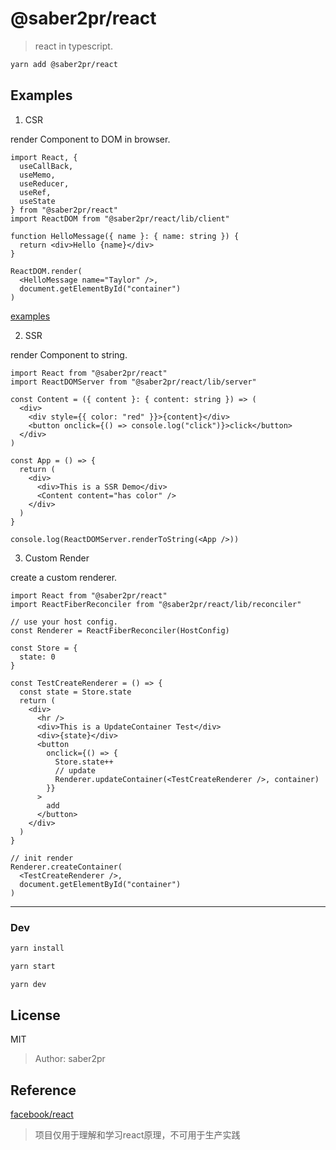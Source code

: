 # @saber2pr/react

> react in typescript. 

```bash
yarn add @saber2pr/react
```

## Examples

1. CSR

render Component to DOM in browser.

```tsx
import React, {
  useCallBack,
  useMemo,
  useReducer,
  useRef,
  useState
} from "@saber2pr/react"
import ReactDOM from "@saber2pr/react/lib/client"

function HelloMessage({ name }: { name: string }) {
  return <div>Hello {name}</div>
}

ReactDOM.render(
  <HelloMessage name="Taylor" />,
  document.getElementById("container")
)
```

[examples](https://saber2pr.top/react/)

2. SSR

render Component to string.

```tsx
import React from "@saber2pr/react"
import ReactDOMServer from "@saber2pr/react/lib/server"

const Content = ({ content }: { content: string }) => (
  <div>
    <div style={{ color: "red" }}>{content}</div>
    <button onclick={() => console.log("click")}>click</button>
  </div>
)

const App = () => {
  return (
    <div>
      <div>This is a SSR Demo</div>
      <Content content="has color" />
    </div>
  )
}

console.log(ReactDOMServer.renderToString(<App />))
```

3. Custom Render

create a custom renderer.

```tsx
import React from "@saber2pr/react"
import ReactFiberReconciler from "@saber2pr/react/lib/reconciler"

// use your host config.
const Renderer = ReactFiberReconciler(HostConfig)

const Store = {
  state: 0
}

const TestCreateRenderer = () => {
  const state = Store.state
  return (
    <div>
      <hr />
      <div>This is a UpdateContainer Test</div>
      <div>{state}</div>
      <button
        onclick={() => {
          Store.state++
          // update
          Renderer.updateContainer(<TestCreateRenderer />, container)
        }}
      >
        add
      </button>
    </div>
  )
}

// init render
Renderer.createContainer(
  <TestCreateRenderer />,
  document.getElementById("container")
)
```

---

### Dev

```bash
yarn install

yarn start

yarn dev
```

## License

MIT

> Author: saber2pr

## Reference

[facebook/react](https://github.com/facebook/react)

> 项目仅用于理解和学习react原理，不可用于生产实践

